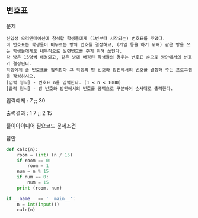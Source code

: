 ## 번호표 

문제 
```
신입생 오리엔테이션에 참석할 학생들에게 (1번부터 시작되는) 번호표를 주었다. 
이 번호표는 학생들이 머무르는 방의 번호를 결정하고, (게임 등을 하기 위해) 같은 방을 쓰는 학생들에게도 내부적으로 일련번호를 주기 위해 쓰인다. 
각 방은 15명씩 배정되고, 같은 방에 배정된 학생들의 경우는 번호표 순으로 방안에서의 번호가 결정된다. 
학생에게 줄 번호표를 입력받아 그 학생의 방 번호와 방안에서의 번호를 결정해 주는 프로그램을 작성하시오.
[입력 형식] - 번호표 n을 입력한다. (1 ≤ n ≤ 1000)
[출력 형식] - 방 번호와 방안에서의 번호를 공백으로 구분하여 순서대로 출력한다.
```

입력예제 : 7   ;; 30 

출력결과 : 1 7 ;; 2 15

풀이아이디어 필요코드 문제조건 


답안
```python
def calc(n):
    room = (int) (n / 15) 
    if room == 0:
        room = 1
    num = n % 15
    if num == 0:
        num = 15
    print (room, num)

if __name__ == '__main__':
    n = int(input())
    calc(n)
```

